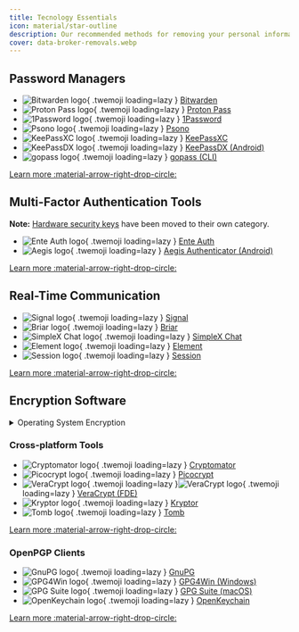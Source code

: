 ```yaml
---
title: Tecnology Essentials
icon: material/star-outline
description: Our recommended methods for removing your personal information from data brokers and people search sites.
cover: data-broker-removals.webp
---
```

## Password Managers

<div class="grid cards" markdown>

- ![Bitwarden logo](../assets/img/password-management/bitwarden.svg){ .twemoji loading=lazy } [Bitwarden](passwords.md#bitwarden)
- ![Proton Pass logo](../assets/img/password-management/protonpass.svg){ .twemoji loading=lazy } [Proton Pass](passwords.md#proton-pass)
- ![1Password logo](../assets/img/password-management/1password.svg){ .twemoji loading=lazy } [1Password](passwords.md#1password)
- ![Psono logo](../assets/img/password-management/psono.svg){ .twemoji loading=lazy } [Psono](passwords.md#psono)
- ![KeePassXC logo](../assets/img/password-management/keepassxc.svg){ .twemoji loading=lazy } [KeePassXC](passwords.md#keepassxc)
- ![KeePassDX logo](../assets/img/password-management/keepassdx.svg){ .twemoji loading=lazy } [KeePassDX (Android)](passwords.md#keepassdx-android)
- ![gopass logo](../assets/img/password-management/gopass.svg){ .twemoji loading=lazy } [gopass (CLI)](passwords.md#gopass-cli)

</div>

[Learn more :material-arrow-right-drop-circle:](passwords.md)

## Multi-Factor Authentication Tools

**Note:** [Hardware security keys](../security-keys.md) have been moved to their own category.

<div class="grid cards" markdown>

- ![Ente Auth logo](../assets/img/multi-factor-authentication/ente-auth.svg){ .twemoji loading=lazy } [Ente Auth](multi-factor-authentication.md#ente-auth)
- ![Aegis logo](../assets/img/multi-factor-authentication/aegis.png){ .twemoji loading=lazy } [Aegis Authenticator (Android)](multi-factor-authentication.md#aegis-authenticator-android)

</div>

[Learn more :material-arrow-right-drop-circle:](multi-factor-authentication.md)

## Real-Time Communication

<div class="grid cards" markdown>

- ![Signal logo](../assets/img/messengers/signal.svg){ .twemoji loading=lazy } [Signal](real-time-communication.md#signal)
- ![Briar logo](../assets/img/messengers/briar.svg){ .twemoji loading=lazy } [Briar](real-time-communication.md#briar)
- ![SimpleX Chat logo](../assets/img/messengers/simplex.svg){ .twemoji loading=lazy } [SimpleX Chat](real-time-communication.md#simplex-chat)
- ![Element logo](../assets/img/messengers/element.svg){ .twemoji loading=lazy } [Element](real-time-communication.md#element)
- ![Session logo](../assets/img/messengers/session.svg){ .twemoji loading=lazy } [Session](real-time-communication.md#session)

</div>

[Learn more :material-arrow-right-drop-circle:](real-time-communication.md)

## Encryption Software

<details class="info" markdown>
<summary>Operating System Encryption</summary>

For encrypting your OS drive, we typically recommend using the encryption tool your operating system provides, whether that is **BitLocker** on Windows, **FileVault** on macOS, or **LUKS** on Linux. These tools are included with the operating system and take advantage of hardware encryption elements such as a [secure cryptoprocessor](../basics/hardware.md/#tpmsecure-cryptoprocessor).

[Learn more :material-arrow-right-drop-circle:](encryption.md#operating-system-encryption)

</details>

### Cross-platform Tools

<div class="grid cards" markdown>

- ![Cryptomator logo](../assets/img/encryption-software/cryptomator.svg){ .twemoji loading=lazy } [Cryptomator](encryption.md#cryptomator-cloud)
- ![Picocrypt logo](../assets/img/encryption-software/picocrypt.svg){ .twemoji loading=lazy } [Picocrypt](encryption.md#picocrypt-file)
- ![VeraCrypt logo](../assets/img/encryption-software/veracrypt.svg#only-light){ .twemoji loading=lazy }![VeraCrypt logo](../assets/img/encryption-software/veracrypt-dark.svg#only-dark){ .twemoji loading=lazy } [VeraCrypt (FDE)](encryption.md#veracrypt-disk)
- ![Kryptor logo](../assets/img/encryption-software/kryptor.png){ .twemoji loading=lazy } [Kryptor](encryption.md#kryptor)
- ![Tomb logo](../assets/img/encryption-software/tomb.png){ .twemoji loading=lazy } [Tomb](encryption.md#tomb)

</div>

[Learn more :material-arrow-right-drop-circle:](encryption.md)

### OpenPGP Clients

<div class="grid cards" markdown>

- ![GnuPG logo](../assets/img/encryption-software/gnupg.svg){ .twemoji loading=lazy } [GnuPG](encryption.md#gnu-privacy-guard)
- ![GPG4Win logo](../assets/img/encryption-software/gpg4win.svg){ .twemoji loading=lazy } [GPG4Win (Windows)](encryption.md#gpg4win)
- ![GPG Suite logo](../assets/img/encryption-software/gpgsuite.png){ .twemoji loading=lazy } [GPG Suite (macOS)](encryption.md#gpg-suite)
- ![OpenKeychain logo](../assets/img/encryption-software/openkeychain.svg){ .twemoji loading=lazy } [OpenKeychain](encryption.md#openkeychain)

</div>

[Learn more :material-arrow-right-drop-circle:](encryption.md#openpgp)
